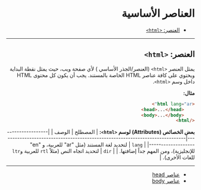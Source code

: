 <div dir="rtl" style="text-align: right;">

<h1>العناصر الأساسية</h1>

- [العنصر: `<html>`](#العنصر-html)

---

## العنصر: `<html>`
يمثل العنصر `<html>` (العنصر/الجذر الأساسي ) لأي صفحة ويب، حيث يمثل نقطة البداية ويحتوي على كافة عناصر HTML الخاصة بالمستند. يجب أن يكون كل محتوى HTML داخل وسم `<html>`.

**مثال:**
```html
<html lang="ar">
    <head>...</head>
    <body>...</body>
</html>
```

**بعض الخصائص (Attributes) لوسم `<html>`:**
| المصطلح            | الوصف                                                                                       |
|--------------------|---------------------------------------------------------------------------------------------|
| <code dir="ltr">lang</code>  | لتحديد لغة المستند (مثل "ar" للعربية، و "en" للإنجليزية)، ومن المهم جداً إضافتها.              |
| <code dir="ltr">dir</code>   | لتحديد اتجاه النص (مثلاً `rtl` للعربية و`ltr` للغات الأخرى).               |

---

- [عناصر head](head-elements.md)
- [عناصر body](body-elements.md)

</div>